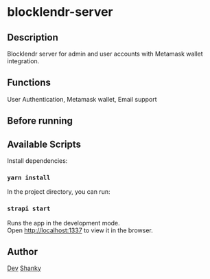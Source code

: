 # blocklendr-server

## Description

Blocklendr server for admin and user accounts with Metamask wallet integration.

## Functions

User Authentication,
Metamask wallet,
Email support

## Before running


## Available Scripts

Install dependencies:

### `yarn install`

In the project directory, you can run:

### `strapi start`

Runs the app in the development mode.<br>
Open [http://localhost:1337](http://localhost:1337) to view it in the browser.

## Author

 [Dev](https://github.com/devilla)
 [Shanky](https://github.com/ShankyRana)
